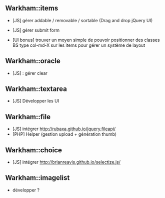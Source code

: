 ## Warkham::items

- [JS] gérer addable / removable / sortable (Drag and drop jQuery UI)

- [JS] gérer submit form

- [UI bonus] trouver un moyen simple de pouvoir positionner des classes BS type col-md-X sur les items pour gérer un système de layout

## Warkham::oracle

- [JS] : gérer clear

## Warkham::textarea

- [JS] Développer les UI

## Warkham::file

- [JS] intégrer http://rubaxa.github.io/jquery.fileapi/
- [PHP] Helper (gestion upload + génération thumb)

## Warkham::choice

- [JS] intégrer http://brianreavis.github.io/selectize.js/

## Warkham::imagelist

- développer ?